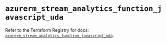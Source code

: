 # `azurerm_stream_analytics_function_javascript_uda`

Refer to the Terraform Registry for docs: [`azurerm_stream_analytics_function_javascript_uda`](https://registry.terraform.io/providers/hashicorp/azurerm/4.33.0/docs/resources/stream_analytics_function_javascript_uda).
